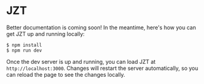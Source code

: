# JZT

Better documentation is coming soon! In the meantime, here's how you can get JZT up and running locally:

```
$ npm install
$ npm run dev
```

Once the dev server is up and running, you can load JZT at `http://localhost:3000`. Changes will restart the server automatically, so you can reload the page to see the changes locally.